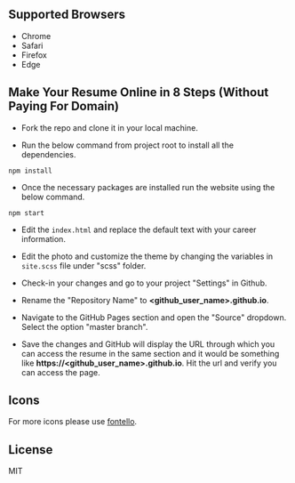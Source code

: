  ## Supported Browsers

- Chrome
- Safari
- Firefox
- Edge

## Make Your Resume Online in 8 Steps (Without Paying For Domain)

- Fork the repo and clone it in your local machine.

- Run the below command from project root to install all the dependencies.

```
npm install
```

- Once the necessary packages are installed run the website using the below command.

```
npm start
```

- Edit the `index.html` and replace the default text with your career information.

- Edit the photo and customize the theme by changing the variables in `site.scss` file under "scss" folder.

- Check-in your changes and go to your project "Settings" in Github.
 

- Rename the "Repository Name" to **<github_user_name>.github.io**.

- Navigate to the GitHub Pages section and open the "Source" dropdown. Select the option "master branch".
 

- Save the changes and GitHub will display the URL through which you can access the resume in the same section and it would be something like **https://<github_user_name>.github.io**. Hit the url and verify you can access the page.

## Icons

For more icons please use [fontello](http://fontello.com/).
 

## License

MIT 
